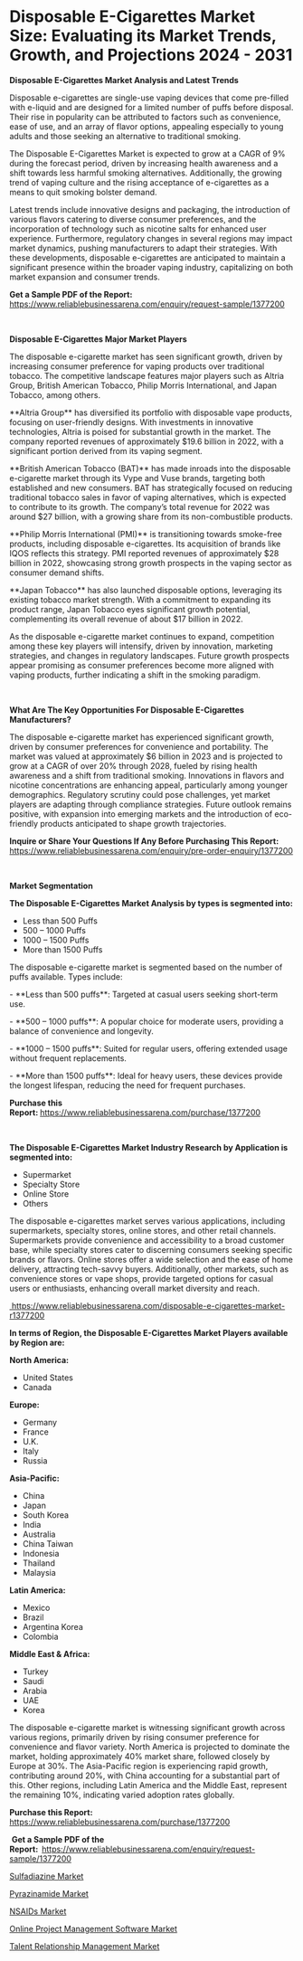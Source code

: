 <p><h1>Disposable E-Cigarettes Market Size: Evaluating its Market Trends, Growth, and Projections 2024 - 2031</h1></p><p><strong>Disposable E-Cigarettes Market Analysis and Latest Trends</strong></p>
<p><p>Disposable e-cigarettes are single-use vaping devices that come pre-filled with e-liquid and are designed for a limited number of puffs before disposal. Their rise in popularity can be attributed to factors such as convenience, ease of use, and an array of flavor options, appealing especially to young adults and those seeking an alternative to traditional smoking.</p><p>The Disposable E-Cigarettes Market is expected to grow at a CAGR of 9% during the forecast period, driven by increasing health awareness and a shift towards less harmful smoking alternatives. Additionally, the growing trend of vaping culture and the rising acceptance of e-cigarettes as a means to quit smoking bolster demand. </p><p>Latest trends include innovative designs and packaging, the introduction of various flavors catering to diverse consumer preferences, and the incorporation of technology such as nicotine salts for enhanced user experience. Furthermore, regulatory changes in several regions may impact market dynamics, pushing manufacturers to adapt their strategies. With these developments, disposable e-cigarettes are anticipated to maintain a significant presence within the broader vaping industry, capitalizing on both market expansion and consumer trends.</p></p>
<p><strong>Get a Sample PDF of the Report:&nbsp;</strong> <a href="https://www.reliablebusinessarena.com/enquiry/request-sample/1377200?utm_campaign=1331&utm_medium=2&utm_source=Github&utm_content=ia&utm_term=23102024&utm_id=disposable-e-cigarettes">https://www.reliablebusinessarena.com/enquiry/request-sample/1377200</a></p>
<p>&nbsp;</p>
<p><strong>Disposable E-Cigarettes Major Market Players</strong></p>
<p><p>The disposable e-cigarette market has seen significant growth, driven by increasing consumer preference for vaping products over traditional tobacco. The competitive landscape features major players such as Altria Group, British American Tobacco, Philip Morris International, and Japan Tobacco, among others.</p><p>**Altria Group** has diversified its portfolio with disposable vape products, focusing on user-friendly designs. With investments in innovative technologies, Altria is poised for substantial growth in the market. The company reported revenues of approximately $19.6 billion in 2022, with a significant portion derived from its vaping segment.</p><p>**British American Tobacco (BAT)** has made inroads into the disposable e-cigarette market through its Vype and Vuse brands, targeting both established and new consumers. BAT has strategically focused on reducing traditional tobacco sales in favor of vaping alternatives, which is expected to contribute to its growth. The company’s total revenue for 2022 was around $27 billion, with a growing share from its non-combustible products.</p><p>**Philip Morris International (PMI)** is transitioning towards smoke-free products, including disposable e-cigarettes. Its acquisition of brands like IQOS reflects this strategy. PMI reported revenues of approximately $28 billion in 2022, showcasing strong growth prospects in the vaping sector as consumer demand shifts.</p><p>**Japan Tobacco** has also launched disposable options, leveraging its existing tobacco market strength. With a commitment to expanding its product range, Japan Tobacco eyes significant growth potential, complementing its overall revenue of about $17 billion in 2022.</p><p>As the disposable e-cigarette market continues to expand, competition among these key players will intensify, driven by innovation, marketing strategies, and changes in regulatory landscapes. Future growth prospects appear promising as consumer preferences become more aligned with vaping products, further indicating a shift in the smoking paradigm.</p></p>
<p>&nbsp;</p>
<p><strong>What Are The Key Opportunities For Disposable E-Cigarettes Manufacturers?</strong></p>
<p><p>The disposable e-cigarette market has experienced significant growth, driven by consumer preferences for convenience and portability. The market was valued at approximately $6 billion in 2023 and is projected to grow at a CAGR of over 20% through 2028, fueled by rising health awareness and a shift from traditional smoking. Innovations in flavors and nicotine concentrations are enhancing appeal, particularly among younger demographics. Regulatory scrutiny could pose challenges, yet market players are adapting through compliance strategies. Future outlook remains positive, with expansion into emerging markets and the introduction of eco-friendly products anticipated to shape growth trajectories.</p></p>
<p><strong>Inquire or Share Your Questions If Any Before Purchasing This Report:</strong> <a href="https://www.reliablebusinessarena.com/enquiry/pre-order-enquiry/1377200?utm_campaign=1331&utm_medium=2&utm_source=Github&utm_content=ia&utm_term=23102024&utm_id=disposable-e-cigarettes">https://www.reliablebusinessarena.com/enquiry/pre-order-enquiry/1377200</a></p>
<p>&nbsp;</p>
<p><strong>Market Segmentation</strong></p>
<p><strong>The Disposable E-Cigarettes Market Analysis by types is segmented into:</strong></p>
<p><ul><li>Less than 500 Puffs</li><li>500 – 1000 Puffs</li><li>1000 – 1500 Puffs</li><li>More than 1500 Puffs</li></ul></p>
<p><p>The disposable e-cigarette market is segmented based on the number of puffs available. Types include: </p><p>- **Less than 500 puffs**: Targeted at casual users seeking short-term use.</p><p>- **500 – 1000 puffs**: A popular choice for moderate users, providing a balance of convenience and longevity.</p><p>- **1000 – 1500 puffs**: Suited for regular users, offering extended usage without frequent replacements.</p><p>- **More than 1500 puffs**: Ideal for heavy users, these devices provide the longest lifespan, reducing the need for frequent purchases.</p></p>
<p><strong>Purchase this Report:&nbsp;</strong><a href="https://www.reliablebusinessarena.com/purchase/1377200?utm_campaign=1331&utm_medium=2&utm_source=Github&utm_content=ia&utm_term=23102024&utm_id=disposable-e-cigarettes">https://www.reliablebusinessarena.com/purchase/1377200</a></p>
<p>&nbsp;</p>
<p><strong>The Disposable E-Cigarettes Market Industry Research by Application is segmented into:</strong></p>
<p><ul><li>Supermarket</li><li>Specialty Store</li><li>Online Store</li><li>Others</li></ul></p>
<p><p>The disposable e-cigarettes market serves various applications, including supermarkets, specialty stores, online stores, and other retail channels. Supermarkets provide convenience and accessibility to a broad customer base, while specialty stores cater to discerning consumers seeking specific brands or flavors. Online stores offer a wide selection and the ease of home delivery, attracting tech-savvy buyers. Additionally, other markets, such as convenience stores or vape shops, provide targeted options for casual users or enthusiasts, enhancing overall market diversity and reach.</p></p>
<p><a href="https://www.reliablebusinessarena.com/disposable-e-cigarettes-market-r1377200?utm_campaign=1331&utm_medium=2&utm_source=Github&utm_content=ia&utm_term=23102024&utm_id=disposable-e-cigarettes">&nbsp;https://www.reliablebusinessarena.com/disposable-e-cigarettes-market-r1377200</a></p>
<p><strong>In terms of Region, the Disposable E-Cigarettes Market Players available by Region are:</strong></p>
<p>
    <p> <strong> North America: </strong>
        <ul>
            <li>United States</li>
            <li>Canada</li>
        </ul>
        </p> 
    <p> <strong> Europe: </strong>
        <ul>
            <li>Germany</li>
            <li>France</li>
            <li>U.K.</li>
            <li>Italy</li>
            <li>Russia</li>
        </ul>
        </p> 
    <p> <strong> Asia-Pacific: </strong>
        <ul>
            <li>China</li>
            <li>Japan</li>
            <li>South Korea</li>
            <li>India</li>
            <li>Australia</li>
            <li>China Taiwan</li>
            <li>Indonesia</li>
            <li>Thailand</li>
            <li>Malaysia</li>
        </ul>
        </p> 
    <p> <strong> Latin America: </strong>
        <ul>
            <li>Mexico</li>
            <li>Brazil</li>
            <li>Argentina Korea</li>
            <li>Colombia</li>
        </ul>
        </p> 
    <p> <strong> Middle East & Africa: </strong>
        <ul>
            <li>Turkey</li>
            <li>Saudi</li>
            <li>Arabia</li>
            <li>UAE</li>
            <li>Korea</li>
        </ul>
    </p>
    </p>
<p><p>The disposable e-cigarette market is witnessing significant growth across various regions, primarily driven by rising consumer preference for convenience and flavor variety. North America is projected to dominate the market, holding approximately 40% market share, followed closely by Europe at 30%. The Asia-Pacific region is experiencing rapid growth, contributing around 20%, with China accounting for a substantial part of this. Other regions, including Latin America and the Middle East, represent the remaining 10%, indicating varied adoption rates globally.</p></p>
<p><strong>Purchase this Report: </strong><a href="https://www.reliablebusinessarena.com/purchase/1377200?utm_campaign=1331&utm_medium=2&utm_source=Github&utm_content=ia&utm_term=23102024&utm_id=disposable-e-cigarettes">https://www.reliablebusinessarena.com/purchase/1377200</a></p>
<p>&nbsp;<strong>Get a Sample PDF of the Report:&nbsp;&nbsp;</strong><a href="https://www.reliablebusinessarena.com/enquiry/request-sample/1377200?utm_campaign=1331&utm_medium=2&utm_source=Github&utm_content=ia&utm_term=23102024&utm_id=disposable-e-cigarettes">https://www.reliablebusinessarena.com/enquiry/request-sample/1377200</a></p>
<p><strong></strong></p>
<p><p><a href="https://www.linkedin.com/pulse/sulfadiazine-market-share-size-trends-industry-analysis-report-gklic?utm_campaign=1331&utm_medium=2&utm_source=Github&utm_content=ia&utm_term=23102024&utm_id=disposable-e-cigarettes">Sulfadiazine Market</a></p><p><a href="https://www.linkedin.com/pulse/pyrazinamide-market-research-report-2024-2031-crowd-data-pfh4c?utm_campaign=1331&utm_medium=2&utm_source=Github&utm_content=ia&utm_term=23102024&utm_id=disposable-e-cigarettes">Pyrazinamide Market</a></p><p><a href="https://www.linkedin.com/pulse/nsaids-market-research-report-exploring-size-revenue-analysis-q1mac?utm_campaign=1331&utm_medium=2&utm_source=Github&utm_content=ia&utm_term=23102024&utm_id=disposable-e-cigarettes">NSAIDs Market</a></p><p><a href="https://www.linkedin.com/pulse/market-leaders-laggards-global-online-project-management-software-ghcwe?utm_campaign=1331&utm_medium=2&utm_source=Github&utm_content=ia&utm_term=23102024&utm_id=disposable-e-cigarettes">Online Project Management Software Market</a></p><p><a href="https://www.linkedin.com/pulse/talent-relationship-management-mosaic-piecing-together-global-18kye?utm_campaign=1331&utm_medium=2&utm_source=Github&utm_content=ia&utm_term=23102024&utm_id=disposable-e-cigarettes">Talent Relationship Management Market</a></p></p>